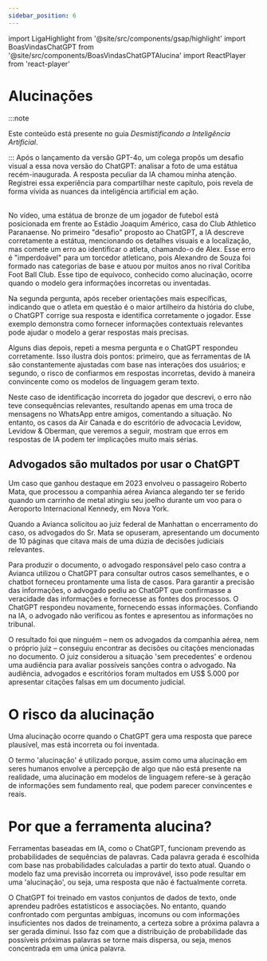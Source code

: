 ```yaml
---
sidebar_position: 6
---
```

import LigaHighlight from '@site/src/components/gsap/highlight'
import BoasVindasChatGPT from '@site/src/components/BoasVindasChatGPTAlucina'
import ReactPlayer from 'react-player'

# Alucinações
<LigaHighlight />
:::note

Este conteúdo está presente no guia *Desmistificando a Inteligência Artificial*.

:::
Após o lançamento da versão GPT-4o, um colega propôs um desafio visual a essa nova versão do ChatGPT: analisar a foto de uma <spam class="text-highlight">estátua recém-inaugurada</spam>. A resposta peculiar da IA chamou minha atenção. Registrei essa experiência para compartilhar neste capítulo, pois revela de forma vívida as nuances da inteligência artificial em ação.

<center>
<ReactPlayer url='https://youtu.be/l_N_XcEU71s' width='100%' controls='true' />
</center>
<br />
No vídeo, uma estátua de bronze de um jogador de futebol está posicionada em frente ao Estádio Joaquim Américo, casa do Club Athletico Paranaense. No primeiro "desafio" proposto ao ChatGPT, a IA descreve corretamente a estátua, mencionando os detalhes visuais e a localização, <spam class="text-highlight">mas comete um erro</spam> ao identificar o atleta, chamando-o de Alex. Esse erro é "imperdoável" para um torcedor atleticano, pois Alexandro de Souza foi formado nas categorias de base e atuou por muitos anos no rival Coritiba Foot Ball Club. Esse tipo de equívoco, <spam class="text-highlight">conhecido como alucinação</spam>, ocorre quando o modelo gera informações incorretas ou inventadas.

Na segunda pergunta, após receber orientações mais específicas, indicando que o atleta em questão é o maior artilheiro da história do clube, o ChatGPT <spam class="text-highlight">corrige sua resposta</spam> e identifica corretamente o jogador. Esse exemplo demonstra como fornecer informações contextuais relevantes pode ajudar o modelo a gerar respostas mais precisas.

Alguns dias depois, repeti a mesma pergunta e o ChatGPT respondeu corretamente. Isso ilustra dois pontos: primeiro, que as ferramentas de IA são constantemente ajustadas com base nas interações dos usuários; e segundo, o <spam class="text-highlight">risco de confiarmos</spam> em respostas incorretas, devido à maneira convincente como os modelos de linguagem geram texto.

Neste caso de identificação incorreta do jogador que descrevi, o erro não teve consequências relevantes, resultando apenas em uma troca de mensagens no WhatsApp entre amigos, comentando a situação. No entanto, os casos da Air Canada e do escritório de advocacia Levidow, Levidow & Oberman, que veremos a seguir, mostram que erros em respostas de IA podem ter implicações muito mais sérias.

## Advogados são multados por usar o ChatGPT
Um caso que ganhou destaque em 2023 envolveu o passageiro Roberto Mata, que processou a companhia aérea Avianca alegando ter se ferido quando um carrinho de metal atingiu seu joelho durante um voo para o Aeroporto Internacional Kennedy, em Nova York. 

Quando a Avianca solicitou ao juiz federal de Manhattan o encerramento do caso, os advogados do Sr. Mata se opuseram, apresentando um <spam class="text-highlight">documento de 10 páginas</spam> que citava mais de uma dúzia de decisões judiciais relevantes.

Para produzir o documento, o advogado responsável pelo caso contra a Avianca utilizou o <spam class="text-highlight">ChatGPT para consultar outros casos semelhantes</spam>, e o chatbot forneceu prontamente uma lista de casos. Para garantir a precisão das informações, o advogado pediu ao ChatGPT que confirmasse a veracidade das informações e fornecesse as fontes dos processos. O ChatGPT respondeu novamente, fornecendo essas informações. <spam class="text-highlight">Confiando na IA</spam>, o advogado não verificou as fontes e apresentou as informações no tribunal.

O resultado foi que ninguém – nem os advogados da companhia aérea, nem o próprio juiz – conseguiu encontrar as decisões ou citações mencionadas no documento. O juiz considerou a situação 'sem precedentes' e ordenou uma audiência para avaliar possíveis sanções contra o advogado. Na audiência, advogados e escritórios foram multados em US$ 5.000 por apresentar <spam class="text-highlight">citações falsas em um documento judicial</spam>.

# O risco da alucinação
Uma alucinação ocorre quando o ChatGPT gera uma resposta que parece plausível, mas está incorreta ou foi inventada.

O termo 'alucinação' é utilizado porque, assim como uma alucinação em seres humanos envolve a percepção de algo que não está presente na realidade, uma alucinação em modelos de linguagem refere-se à geração de informações sem fundamento real, que podem parecer convincentes e reais.

# Por que a ferramenta alucina?
Ferramentas baseadas em IA, como o ChatGPT, funcionam prevendo as probabilidades de sequências de palavras. Cada palavra gerada é escolhida <spam class="text-highlight">com base nas probabilidades</spam> calculadas a partir do texto atual. Quando o modelo faz uma previsão incorreta ou improvável, isso pode resultar em uma 'alucinação', ou seja, uma resposta que não é factualmente correta.

<BoasVindasChatGPT />

O ChatGPT foi treinado em vastos conjuntos de dados de texto, onde aprendeu padrões estatísticos e associações. No entanto, quando confrontado com perguntas <spam class="text-highlight">ambíguas</spam>, <spam class="text-highlight">incomuns</spam> ou com <spam class="text-highlight">informações insuficientes</spam> nos dados de treinamento, a certeza sobre a próxima palavra a ser gerada diminui. Isso faz com que a distribuição de probabilidade das possíveis próximas palavras se torne mais dispersa, ou seja, menos concentrada em uma única palavra.